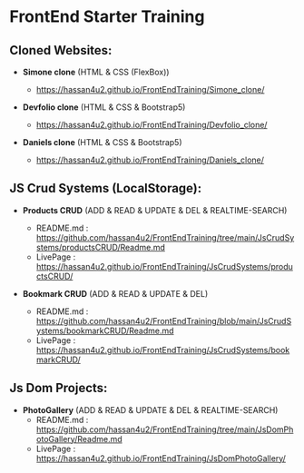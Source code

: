 # **FrontEnd Starter Training**

## **Cloned Websites:**
   - **Simone clone** (HTML & CSS (FlexBox))
     - https://hassan4u2.github.io/FrontEndTraining/Simone_clone/

   - **Devfolio clone** (HTML & CSS & Bootstrap5)
     - https://hassan4u2.github.io/FrontEndTraining/Devfolio_clone/

   - **Daniels clone** (HTML & CSS & Bootstrap5)
     - https://hassan4u2.github.io/FrontEndTraining/Daniels_clone/

## **JS Crud Systems (LocalStorage):**

   - **Products CRUD** (ADD & READ & UPDATE & DEL & REALTIME-SEARCH)
     - README.md : https://github.com/hassan4u2/FrontEndTraining/tree/main/JsCrudSystems/productsCRUD/Readme.md
     - LivePage : https://hassan4u2.github.io/FrontEndTraining/JsCrudSystems/productsCRUD/

   - **Bookmark CRUD** (ADD & READ & UPDATE & DEL)
     - README.md : https://github.com/hassan4u2/FrontEndTraining/blob/main/JsCrudSystems/bookmarkCRUD/Readme.md
     - LivePage : https://hassan4u2.github.io/FrontEndTraining/JsCrudSystems/bookmarkCRUD/

## **Js Dom Projects:**
   - **PhotoGallery** (ADD & READ & UPDATE & DEL & REALTIME-SEARCH)
     - README.md : https://github.com/hassan4u2/FrontEndTraining/tree/main/JsDomPhotoGallery/Readme.md
     - LivePage : https://hassan4u2.github.io/FrontEndTraining/JsDomPhotoGallery/
